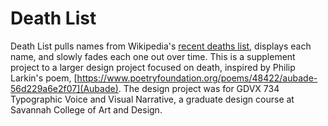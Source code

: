 # Death List

Death List pulls names from Wikipedia's [recent deaths list](https://en.wikipedia.org/wiki/Recent_deaths), displays each name, and slowly fades each one out over time. This is a supplement project to a larger design project focused on death, inspired by Philip Larkin's poem, [https://www.poetryfoundation.org/poems/48422/aubade-56d229a6e2f07](Aubade). The design project was for GDVX 734 Typographic Voice and Visual Narrative, a graduate design course at Savannah College of Art and Design.